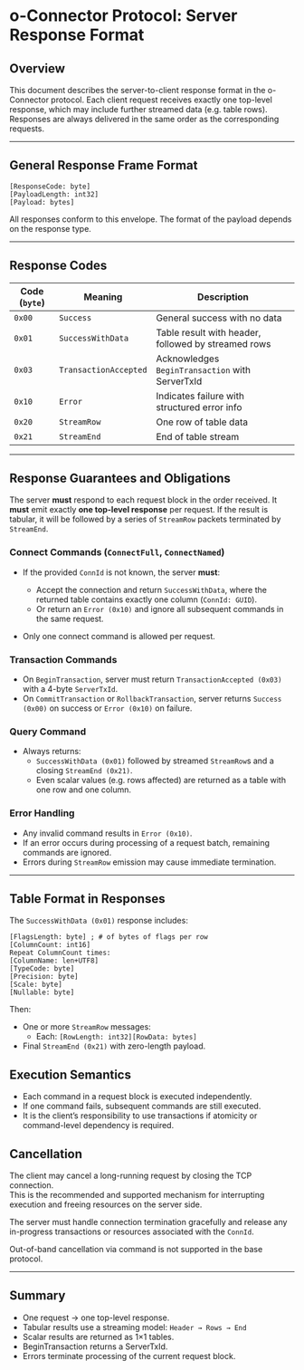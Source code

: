# o-Connector Protocol: Server Response Format

## Overview

This document describes the server-to-client response format in the o-Connector protocol. Each client request receives exactly one top-level response, which may include further streamed data (e.g. table rows). Responses are always delivered in the same order as the corresponding requests.

---

## General Response Frame Format

```
[ResponseCode: byte]
[PayloadLength: int32]
[Payload: bytes]
```


All responses conform to this envelope. The format of the payload depends on the response type.

---

## Response Codes

| Code (`byte`) | Meaning               | Description                                          |
|---------------|------------------------|------------------------------------------------------|
| `0x00`        | `Success`              | General success with no data                        |
| `0x01`        | `SuccessWithData`      | Table result with header, followed by streamed rows |
| `0x03`        | `TransactionAccepted`  | Acknowledges `BeginTransaction` with ServerTxId     |
| `0x10`        | `Error`                | Indicates failure with structured error info        |
| `0x20`        | `StreamRow`            | One row of table data                               |
| `0x21`        | `StreamEnd`            | End of table stream                                 |

---

## Response Guarantees and Obligations

The server **must** respond to each request block in the order received. It **must** emit exactly **one top-level response** per request. If the result is tabular, it will be followed by a series of `StreamRow` packets terminated by `StreamEnd`.

### Connect Commands (`ConnectFull`, `ConnectNamed`)

- If the provided `ConnId` is not known, the server **must**:
  - Accept the connection and return `SuccessWithData`, where the returned table contains exactly one column (`ConnId: GUID`).
  - Or return an `Error (0x10)` and ignore all subsequent commands in the same request.

- Only one connect command is allowed per request.

### Transaction Commands

- On `BeginTransaction`, server must return `TransactionAccepted (0x03)` with a 4-byte `ServerTxId`.
- On `CommitTransaction` or `RollbackTransaction`, server returns `Success (0x00)` on success or `Error (0x10)` on failure.

### Query Command

- Always returns:
  - `SuccessWithData (0x01)` followed by streamed `StreamRow`s and a closing `StreamEnd (0x21)`.
  - Even scalar values (e.g. rows affected) are returned as a table with one row and one column.

### Error Handling

- Any invalid command results in `Error (0x10)`.
- If an error occurs during processing of a request batch, remaining commands are ignored.
- Errors during `StreamRow` emission may cause immediate termination.

---

## Table Format in Responses

The `SuccessWithData (0x01)` response includes:

```
[FlagsLength: byte] ; # of bytes of flags per row  
[ColumnCount: int16]  
Repeat ColumnCount times:  
[ColumnName: len+UTF8]  
[TypeCode: byte]  
[Precision: byte]  
[Scale: byte]  
[Nullable: byte]
```


Then:
- One or more `StreamRow` messages:
  - Each: `[RowLength: int32][RowData: bytes]`
- Final `StreamEnd (0x21)` with zero-length payload.

## Execution Semantics

- Each command in a request block is executed independently.
- If one command fails, subsequent commands are still executed.
- It is the client’s responsibility to use transactions if atomicity or command-level dependency is required.

## Cancellation

The client may cancel a long-running request by closing the TCP connection.  
This is the recommended and supported mechanism for interrupting execution and freeing resources on the server side.

The server must handle connection termination gracefully and release any in-progress transactions or resources associated with the `ConnId`.

Out-of-band cancellation via command is not supported in the base protocol.

---

## Summary

- One request → one top-level response.
- Tabular results use a streaming model: `Header → Rows → End`
- Scalar results are returned as 1×1 tables.
- BeginTransaction returns a ServerTxId.
- Errors terminate processing of the current request block.
